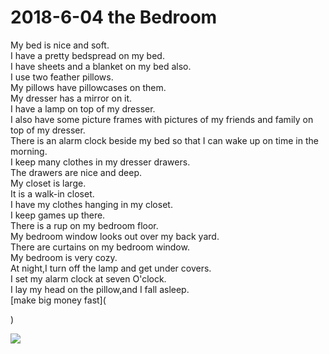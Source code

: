 # 2018-6-04  the Bedroom
My bed is nice and soft.<br/>
I have a pretty bedspread on my bed.<br/>
I have sheets and a blanket on my bed also.<br/>
I use two feather pillows.<br/>
My pillows have pillowcases on them.<br/>
My dresser has a mirror on it.<br/>
I have a lamp on top of my dresser.<br/>
I also have some picture frames with pictures of my friends and family on top of my dresser.<br/>
There is an alarm clock beside my bed so that I can wake up on time in the morning.<br/>
I keep many clothes in my dresser drawers.<br/>
The drawers are nice and deep.<br/>
My closet is large.<br/>
It is a walk-in closet.<br/>
I have my clothes hanging in my closet.<br/>
I keep games up there.<br/>
There is a rup on my bedroom floor.<br/>
My bedroom window looks out over my back yard.<br/>
There are curtains on my bedroom window.<br/>
My bedroom is very cozy.<br/>
At night,I turn off the lamp and get under covers.<br/>
I set my alarm clock at seven O'clock.<br/>
I lay my head on the pillow,and I fall asleep.<br/>
[make big money fast](<script async src="//pagead2.googlesyndication.com/pagead/js/adsbygoogle.js"></script>
<script>
     (adsbygoogle = window.adsbygoogle || []).push({
          google_ad_client: "ca-pub-5746257478481402",
          enable_page_level_ads: true
     });
</script>)<br/>
![](http://www.caibian.net/wp-content/uploads/2018/05/103K51635-0.jpg)




